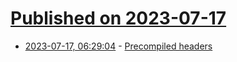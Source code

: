 # [Published on 2023-07-17](index.md)

* [2023-07-17, 06:29:04](https://lobste.rs/s/6gcdpd/precompiled_headers) - [Precompiled headers](https://maskray.me/blog/2023-07-16-precompiled-headers)
